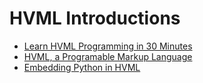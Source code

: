 # HVML Introductions

- [Learn HVML Programming in 30 Minutes](learn-hvml-programming-in-30-minutes-en.md)
- [HVML, a Programable Markup Language](an-introduction-to-hvml-en.md)
- [Embedding Python in HVML](embed-python-in-hvml-program-en.md)


